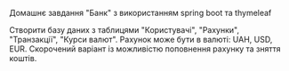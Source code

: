 Домашнє завдання "Банк" з використанням spring boot та thymeleaf

Створити базу даних з таблицями "Користувачі", "Рахунки", "Транзакції", "Курси валют". Рахунок може бути в валюті: UAH, USD, EUR. 
Скорочений варіант із можливістю поповнення рахунку та зняття коштів.

